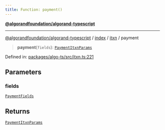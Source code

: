 ```yaml
---
title: Function: payment()
---
```


[**@algorandfoundation/algorand-typescript**](../../../../README)

***

[@algorandfoundation/algorand-typescript](../../../../README) / [index](../../../README) / [itxn](../README) / payment



> **payment**(`fields`): [`PaymentItxnParams`](../interfaces/PaymentItxnParams)

Defined in: [packages/algo-ts/src/itxn.ts:221](https://github.com/algorandfoundation/puya-ts/blob/main/packages/algo-ts/src/itxn.ts#L221)

## Parameters

### fields

[`PaymentFields`](../interfaces/PaymentFields)

## Returns

[`PaymentItxnParams`](../interfaces/PaymentItxnParams)